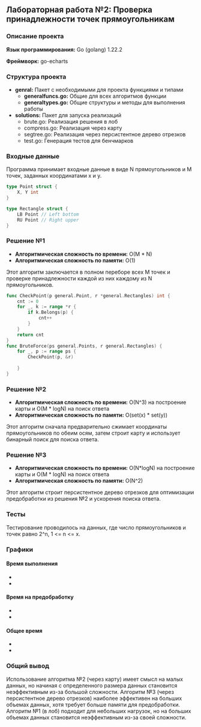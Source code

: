 ## Лабораторная работа №2: Проверка принадлежности точек прямоугольникам

### Описание проекта

**Язык программирования:** Go (golang) 1.22.2

**Фреймворк:** go-echarts

### Структура проекта

- **genral:** Пакет с необходимыми для проекта функциями и типами
  - **generalfuncs.go:** Общие для всех алгоритмов функции
  - **generaltypes.go:** Общие структуры и методы для выполнения работы
- **solutions:** Пакет для запуска реализаций
  - brute.go: Реализация решения в лоб
  - compress.go: Реализация через карту
  - segtree.go: Реализация через персистентное дерево отрезков
  - test.go: Генерация тестов для бенчмарков

### Входные данные

Программа принимает входные данные в виде N прямоугольников и M точек, заданных координатами x и y.

```go
type Point struct {
	X, Y int
}

type Rectangle struct {
	LB Point // Left bottom
	RU Point // Right upper
}
```

### Решение №1

- **Алгоритмическая сложность по времени:** O(M * N)
- **Алгоритмическая сложность по памяти:** O(1)

Этот алгоритм заключается в полном переборе всех M точек и проверке принадлежности каждой из них каждому из N прямоугольников.

```go
func CheckPoint(p general.Point, r *general.Rectangles) int {
	cnt := 0
	for _, k := range *r {
		if k.Belongs(p) {
			cnt++
		}
	}
	return cnt
}
func BruteForce(ps general.Points, r general.Rectangles) {
	for _, p := range ps {
		CheckPoint(p, &r)
		
	}
}
```

### Решение №2

- **Алгоритмическая сложность по времени:** O(N^3) на построение карты и O(M * logN) на поиск ответа
- **Алгоритмическая сложность по памяти:** O(set(x) * set(y))

Этот алгоритм сначала предварительно сжимает координаты прямоугольников по обеим осям, затем строит карту и использует бинарный поиск для поиска ответа.

### Решение №3

- **Алгоритмическая сложность по времени:** O(N*logN) на построение карты и O(M * logN) на поиск ответа
- **Алгоритмическая сложность по памяти:** O(N^2)

Этот алгоритм строит персистентное дерево отрезков для оптимизации предобработки из решения №2 и ускорения поиска ответа.

### Тесты

Тестирование проводилось на данных, где число прямоугольников и точек равно 2^n, 1 <= n <= x.
### Графики

#### Время выполнения

- 
- 

#### Время на предобработку

- 
- 

#### Общее время

- 
- 

### Общий вывод

Использование алгоритма №2 (через карту) имеет смысл на малых данных, но начиная с определенного размера данных становится неэффективным из-за большой сложности. Алгоритм №3 (через персистентное дерево отрезков) наиболее эффективен на больших объемах данных, хотя требует больше памяти для предобработки. Алгоритм №1 (в лоб) подходит для небольших нагрузок, но на больших объемах данных становится неэффективным из-за своей сложности.
